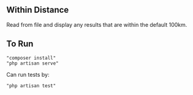 ## Within Distance

Read from file and display any results that are within the default 100km.

## To Run
    "composer install"
    "php artisan serve"

Can run tests by:

    "php artisan test"

